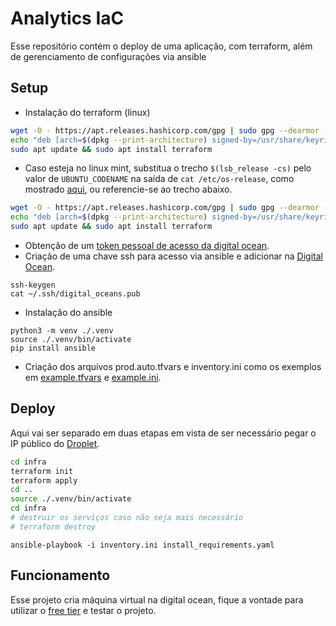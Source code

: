 # Analytics IaC
Esse repositório contém o deploy de uma aplicação, com terraform, além de gerenciamento de configurações via ansible

## Setup

- Instalação do terraform (linux)
```bash
wget -O - https://apt.releases.hashicorp.com/gpg | sudo gpg --dearmor -o /usr/share/keyrings/hashicorp-archive-keyring.gpg
echo "deb [arch=$(dpkg --print-architecture) signed-by=/usr/share/keyrings/hashicorp-archive-keyring.gpg] https://apt.releases.hashicorp.com $(lsb_release -cs) main" | sudo tee /etc/apt/sources.list.d/hashicorp.list
sudo apt update && sudo apt install terraform
```

- Caso esteja no linux mint, substitua o trecho `$(lsb_release -cs)` pelo valor de `UBUNTU_CODENAME` na saída de `cat /etc/os-release`, como mostrado [aqui](https://stackoverflow.com/questions/78592832/cannot-install-hashicorp-vault-in-linuxmint-21-3-the-repository-does-not-have), ou referencie-se ao trecho abaixo.

```bash
wget -O - https://apt.releases.hashicorp.com/gpg | sudo gpg --dearmor -o /usr/share/keyrings/hashicorp-archive-keyring.gpg
echo "deb [arch=$(dpkg --print-architecture) signed-by=/usr/share/keyrings/hashicorp-archive-keyring.gpg] https://apt.releases.hashicorp.com $(sed 's/UBUNTU_CODENAME=//;t;d' /etc/os-release) main" | sudo tee /etc/apt/sources.list.d/hashicorp.list
sudo apt update && sudo apt install terraform
```

- Obtenção de um [token pessoal de acesso da digital ocean](https://docs.digitalocean.com/reference/api/create-personal-access-token/).
- Criação de uma chave ssh para acesso via ansible e adicionar na [Digital Ocean](https://cloud.digitalocean.com/account/security).
```
ssh-keygen
cat ~/.ssh/digital_oceans.pub
```

- Instalação do ansible
```
python3 -m venv ./.venv
source ./.venv/bin/activate
pip install ansible
```

- Criação dos arquivos prod.auto.tfvars e inventory.ini como os exemplos em [example.tfvars](/infra/example.tfvars) e [example.ini](/infra/example.ini).


## Deploy

Aqui vai ser separado em duas etapas em vista de ser necessário pegar o IP público do [Droplet](https://cloud.digitalocean.com/droplets).
```bash
cd infra
terraform init
terraform apply
cd ..
source ./.venv/bin/activate
cd infra
# destruir os serviços caso não seja mais necessário
# terraform destroy
```

```
ansible-playbook -i inventory.ini install_requirements.yaml
```

## Funcionamento

Esse projeto cria máquina virtual na digital ocean, fique a vontade para utilizar o [free tier](https://cloud.digitalocean.com/registrations/new) e testar o projeto.
